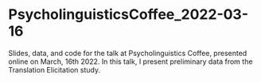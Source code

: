 # PsycholinguisticsCoffee_2022-03-16
Slides, data, and code for the talk at Psycholinguistics Coffee, presented online on March, 16th 2022. In this talk, I present preliminary data from the Translation Elicitation study.
